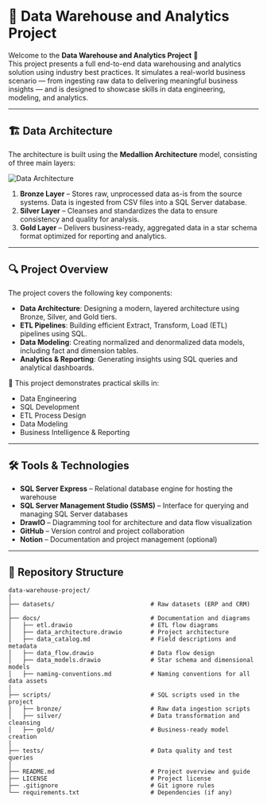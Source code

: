 # 🏢 Data Warehouse and Analytics Project

Welcome to the **Data Warehouse and Analytics Project** 🚀  
This project presents a full end-to-end data warehousing and analytics solution using industry best practices. It simulates a real-world business scenario — from ingesting raw data to delivering meaningful business insights — and is designed to showcase skills in data engineering, modeling, and analytics.

---

## 🏗️ Data Architecture

The architecture is built using the **Medallion Architecture** model, consisting of three main layers:

![Data Architecture](docs/data_architecture.png)

1. **Bronze Layer** – Stores raw, unprocessed data as-is from the source systems. Data is ingested from CSV files into a SQL Server database.
2. **Silver Layer** – Cleanses and standardizes the data to ensure consistency and quality for analysis.
3. **Gold Layer** – Delivers business-ready, aggregated data in a star schema format optimized for reporting and analytics.

---

## 🔍 Project Overview

The project covers the following key components:

- **Data Architecture**: Designing a modern, layered architecture using Bronze, Silver, and Gold tiers.
- **ETL Pipelines**: Building efficient Extract, Transform, Load (ETL) pipelines using SQL.
- **Data Modeling**: Creating normalized and denormalized data models, including fact and dimension tables.
- **Analytics & Reporting**: Generating insights using SQL queries and analytical dashboards.

🎯 This project demonstrates practical skills in:
- Data Engineering  
- SQL Development  
- ETL Process Design  
- Data Modeling  
- Business Intelligence & Reporting  

---

## 🛠️ Tools & Technologies

- **SQL Server Express** – Relational database engine for hosting the warehouse  
- **SQL Server Management Studio (SSMS)** – Interface for querying and managing SQL Server databases  
- **DrawIO** – Diagramming tool for architecture and data flow visualization  
- **GitHub** – Version control and project collaboration  
- **Notion** – Documentation and project management (optional)

---

## 📁 Repository Structure

```plaintext
data-warehouse-project/
│
├── datasets/                           # Raw datasets (ERP and CRM)
│
├── docs/                               # Documentation and diagrams
│   ├── etl.drawio                      # ETL flow diagrams
│   ├── data_architecture.drawio        # Project architecture
│   ├── data_catalog.md                 # Field descriptions and metadata
│   ├── data_flow.drawio                # Data flow design
│   ├── data_models.drawio              # Star schema and dimensional models
│   ├── naming-conventions.md           # Naming conventions for all data assets
│
├── scripts/                            # SQL scripts used in the project
│   ├── bronze/                         # Raw data ingestion scripts
│   ├── silver/                         # Data transformation and cleansing
│   ├── gold/                           # Business-ready model creation
│
├── tests/                              # Data quality and test queries
│
├── README.md                           # Project overview and guide
├── LICENSE                             # Project license
├── .gitignore                          # Git ignore rules
└── requirements.txt                    # Dependencies (if any)
